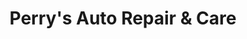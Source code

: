 ---
title: "Perry's Auto Repair & Care"
url: /milford/perrys-auto-repair-and-care/
shop: car repair
---